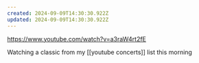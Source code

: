 ```yaml
---
created: 2024-09-09T14:30:30.922Z
updated: 2024-09-09T14:30:30.922Z
---
```

https://www.youtube.com/watch?v=a3raW4rt2fE

Watching a classic from my [[youtube concerts]] list this morning